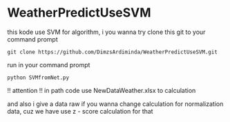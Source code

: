 # WeatherPredictUseSVM
this kode use SVM for algorithm, i you wanna try clone this git to your command prompt 

```
git clone https://github.com/DimzsArdiminda/WeatherPredictUseSVM.git
```

run in your command prompt 
```
python SVMfromNet.py
```


!! attention !!
in path code use NewDataWeather.xlsx to calculation 

and also i give a data raw if you wanna change calculation for normalization data,
cuz we have use z - score calculation for that 
